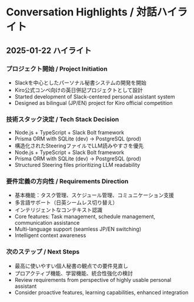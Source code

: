 # Conversation Highlights / 対話ハイライト

## 2025-01-22 ハイライト

### プロジェクト開始 / Project Initiation
- Slackを中心としたパーソナル秘書システムの開発を開始
- Kiro公式コンペ向けの英日併記プロジェクトとして設計
- Started development of Slack-centered personal assistant system
- Designed as bilingual (JP/EN) project for Kiro official competition

### 技術スタック決定 / Tech Stack Decision
- Node.js + TypeScript + Slack Bolt framework
- Prisma ORM with SQLite (dev) → PostgreSQL (prod)
- 構造化されたSteeringファイルでLLM読みやすさを優先
- Node.js + TypeScript + Slack Bolt framework
- Prisma ORM with SQLite (dev) → PostgreSQL (prod)
- Structured Steering files prioritizing LLM readability

### 要件定義の方向性 / Requirements Direction
- 基本機能：タスク管理、スケジュール管理、コミュニケーション支援
- 多言語サポート（日英シームレス切り替え）
- インテリジェントなコンテキスト認識
- Core features: Task management, schedule management, communication assistance
- Multi-language support (seamless JP/EN switching)
- Intelligent context awareness

### 次のステップ / Next Steps
- 最高に使いやすい個人秘書の観点での要件見直し
- プロアクティブ機能、学習機能、統合性強化の検討
- Review requirements from perspective of highly usable personal assistant
- Consider proactive features, learning capabilities, enhanced integration